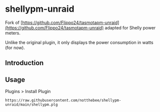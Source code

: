 # shellypm-unraid

Fork of [https://github.com/Flippo24/tasmotapm-unraid](https://github.com/Flippo24/tasmotapm-unraid) adapted for Shelly power meters.

Unlike the original plugin, it only displays the power consumption in watts (for now).

## Introduction

## Usage

Plugins > Install Plugin
```
https://raw.githubusercontent.com/notthebee/shellypm-unraid/main/shellypm.plg
```
